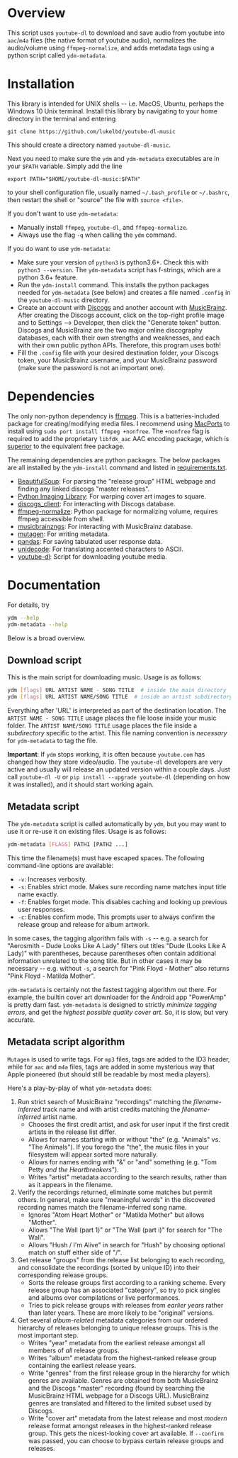 <!-- ## Be Careful! -->
<!-- Downloading content from the internet for personal use (not distribution) is not illegal (criminal law or copyright infringement); but by using this script, you are breaking Youtube's Terms of Service (civil law). Then again, that's a problem for the `youtube-dl` devs, not us :) -->
# Overview
<!-- [![Donate](https://img.shields.io/badge/Donate-PayPal-green.svg)](lukelbd@gmail.com) -->
This script uses `youtube-dl` to download and save audio from youtube into `aac`/`m4a` files (the native format of youtube audio), normalizes the audio/volume using `ffmpeg-normalize`, and adds metadata tags using a python script called `ydm-metadata`.

# Installation
This library is intended for UNIX shells -- i.e. MacOS, Ubuntu, perhaps the Windows 10 Unix terminal. Install this library by navigating to your home directory in the terminal and entering

    git clone https://github.com/lukelbd/youtube-dl-music

This should create a directory named `youtube-dl-music`.

Next you need to make sure the `ydm` and `ydm-metadata` executables are in your `$PATH` variable. Simply add the line

    export PATH="$HOME/youtube-dl-music:$PATH"

to your shell configuration file, usually named `~/.bash_profile` or `~/.bashrc`,
then restart the shell or "source" the file with `source <file>`.

If you don't want to use `ydm-metadata`:

  * Manually install `ffmpeg`, `youtube-dl`, and `ffmpeg-normalize`.
  * Always use the flag `-q` when calling the `ydm` command.

If you do want to use `ydm-metadata`:

  * Make sure your version of `python3` is python3.6+. Check this with `python3 --version`. The `ydm-metadata` script has f-strings, which are a python 3.6+ feature.
  * Run the `ydm-install` command. This installs the python packages needed for `ydm-metadata` (see below) and creates a file named `.config` in the `youtube-dl-music` directory.
  * Create an account with [Discogs](https://www.discogs.com/users/create) and another account with [MusicBrainz](https://musicbrainz.org/register?uri=%2Fdoc%2FHow_to_Create_an_Account). After creating the Discogs account, click on the top-right profile image and to Settings --> Developer, then click the "Generate token" button. Discogs and MusicBrainz are the two major online discography databases, each with their own strengths and weaknesses, and each with their own public python APIs. Therefore, this program uses both!
  * Fill the `.config` file with your desired destination folder, your Discogs token, your MusicBrainz username, and your MusicBrainz password (make sure the password is not an important one).

# Dependencies
The only non-python dependency is [ffmpeg](https://github.com/FFmpeg/FFmpeg). This is a batteries-included package for creating/modifying media files. I recommend using [MacPorts](https://www.macports.org) to install using `sudo port install ffmpeg +nonfree`. The `+nonfree` flag is required to add the proprietary `libfdk_aac` AAC encoding package, which is [superior](https://trac.ffmpeg.org/wiki/Encode/AAC) to the equivalent free package.

The remaining dependencies are python packages. The below packages are all installed by the `ydm-install` command and listed in [requirements.txt](requirements.txt).

  * [BeautifulSoup](https://pypi.python.org/pypi/beautifulsoup4): For parsing the "release group" HTML webpage and finding any linked discogs "master releases".
  * [Python Imaging Library](https://pypi.python.org/pypi/PIL): For warping cover art images to square.
  * [discogs_client](https://github.com/discogs/discogs_client): For interacting with Discogs database.
  * [ffmpeg-normalize](https://github.com/slhck/ffmpeg-normalize): Python package for normalizing volume, requires ffmpeg accessible from shell.
  * [musicbrainzngs](https://github.com/alastair/python-musicbrainzngs): For interacting with MusicBrainz database.
  * [mutagen](https://github.com/quodlibet/mutagen): For writing metadata.
  * [pandas](https://github.com/pandas-dev/pandas): For saving tabulated user response data.
  * [unidecode](https://pypi.python.org/pypi/Unidecode): For translating accented characters to ASCII.
  * [youtube-dl](https://github.com/rg3/youtube-dl): Script for downloading youtube media.

# Documentation
For details, try

```sh
ydm --help
ydm-metadata --help
```

Below is a broad overview.

## Download script
This is the main script for downloading music. Usage is as follows:

```bash
ydm [flags] URL ARTIST NAME - SONG TITLE  # inside the main directory
ydm [flags] URL ARTIST NAME/SONG TITLE  # inside an artist subdirectory
```

Everything after 'URL' is interpreted as part of the destination location.
The `ARTIST NAME - SONG TITLE` usage places the file loose inside your music folder.
The `ARTIST NAME/SONG TITLE` usage places the file inside a *subdirectory* specific
to the artist. This file naming convention is *necessary* for `ydm-metadata` to
tag the file.

**Important**: If  `ydm` stops working, it is often because `youtube.com` has changed how they store video/audio. The `youtube-dl` developers are very active and usually will release an updated version within a couple days. Just call `youtube-dl -U` or `pip install --upgrade youtube-dl` (depending on how it was installed), and it should start working again.

## Metadata script
The `ydm-metadata` script is called automatically by `ydm`, but you may want to use it or re-use it on existing files. Usage is as follows:

```bash
ydm-metadata [FLAGS] PATH1 [PATH2 ...]
```

This time the filename(s) must have escaped spaces. The following command-line options are available:

* `-v`: Increases verbosity.
* `-s`: Enables strict mode. Makes sure recording name matches input title name exactly.
* `-f`: Enables forget mode. This disables caching and looking up previous user responses.
* `-c`: Enables confirm mode. This prompts user to always confirm the release group and release for album artwork.

In some cases, the tagging algorithm fails with `-s` -- e.g. a search for "Aerosmith - Dude Looks Like A Lady" filters out titles "Dude (Looks Like A Lady)" with parentheses, because parentheses often contain additional information unrelated to the song title. But in other cases it may be necessary -- e.g. without `-s`, a search for "Pink Floyd - Mother" also returns "Pink Floyd - Matilda Mother".

`ydm-metadata` is certainly not the fastest tagging algorithm out there. For example, the builtin cover art downloader for the Android app "PowerAmp" is pretty darn fast. `ydm-metadata` is designed to strictly *minimize tagging errors*, and get the *highest possible quality cover art*. So, it is slow, but very accurate.

## Metadata script algorithm
`Mutagen` is used to write tags. For `mp3` files, tags are added to the ID3 header, while for `aac` and `m4a` files, tags are added in some mysterious way that Apple pioneered (but should still be readable by most media players).

Here's a play-by-play of what `ydm-metadata` does:

1. Run strict search of MusicBrainz "recordings" matching the *filename-inferred* track name and with artist credits matching the *filename-inferred* artist name.
    * Chooses the first credit artist, and ask for user input if the first credit artists in the release list differ.
    * Allows for names starting with or without "the" (e.g. "Animals" vs. "The Animals"). If you forego the "the", the music files in your filesystem will appear sorted more naturally.
    * Allows for names ending with "&" or "and" something (e.g. "Tom Petty *and the Heartbreakers*").
    * Writes "artist" metadata according to the search results, rather than as it appears in the filename.
2. Verify the recordings returned, eliminate some matches but permit others. In general, make sure "meaningful words" in the discovered recording names match the filename-inferred song name.
    * Ignores "Atom Heart Mother" or "Matilda Mother" but allows "Mother".
    * Allows "The Wall (part 1)" or "The Wall (part i)" for search for "The Wall".
    * Allows "Hush / I'm Alive" in search for "Hush" by choosing optional match on stuff either side of "/".
3. Get release "groups" from the release list belonging to each recording, and consolidate the recordings (sorted by unique ID) into their corresponding release groups.
    * Sorts the release groups first according to a ranking scheme. Every release group has an associated "category", so try to pick singles and albums over compilations or live performances.
    * Tries to pick release groups with releases from *earlier years* rather than later years. These are more likely to be "original" versions.
4. Get several *album-related* metadata categories from our ordered hierarchy of releases belonging to unique release groups. This is the most important step.
    * Writes "year" metadata from the earliest release amongst all members of *all* release groups.
    * Writes "album" metadata from the highest-ranked release group containing the earliest release years.
    * Write "genres" from the first release group in the hierarchy for which genres are available. Genres are obtained from both MusicBrainz and the Discogs "master" recording (found by searching the MusicBrainz HTML webpage for a Discogs URL). MusicBrainz genres are translated and filtered to the limited subset used by Discogs.
    * Write "cover art" metadata from the latest release and most *modern* release format amongst releases in the highest-ranked release group. This gets the nicest-looking cover art available. If `--confirm` was passed, you can choose to bypass certain release groups and releases.

